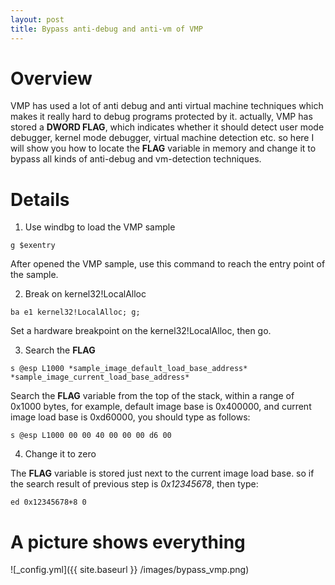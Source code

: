 ```yaml
---
layout: post
title: Bypass anti-debug and anti-vm of VMP
---
```


# Overview

VMP has used a lot of anti debug and anti virtual machine techniques which makes it really hard to debug programs protected by it. actually, VMP has stored a **DWORD FLAG**, which indicates whether it should detect user mode debugger, kernel mode debugger, virtual machine detection etc. so here I will show you how to locate the **FLAG** variable in memory and change it to bypass all kinds of anti-debug and vm-detection techniques.

# Details

1. Use windbg to load the VMP sample

```
g $exentry
```

After opened the VMP sample, use this command to reach the entry point of the sample.

2. Break on kernel32!LocalAlloc

```
ba e1 kernel32!LocalAlloc; g;
```

Set a hardware breakpoint on the kernel32!LocalAlloc, then go.

3. Search the **FLAG**

```
s @esp L1000 *sample_image_default_load_base_address* *sample_image_current_load_base_address*
```

Search the **FLAG** variable from the top of the stack, within a range of 0x1000 bytes, for example, default image base is 0x400000, and current image load base is 0xd60000, you should type as follows:

```
s @esp L1000 00 00 40 00 00 00 d6 00
```

4. Change it to zero

The **FLAG** variable is stored just next to the current image load base. so if the search result of previous step is *0x12345678*, then type:

```
ed 0x12345678+8 0
```

# A picture shows everything

![_config.yml]({{ site.baseurl }} /images/bypass_vmp.png)
